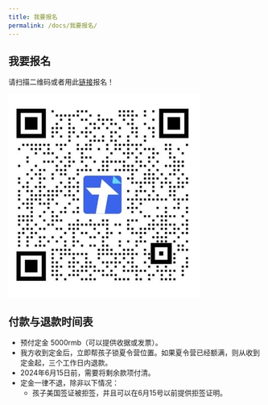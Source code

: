 ```yaml
---
title: 我要报名
permalink: /docs/我要报名/
---
```


## 我要报名
请扫描二维码或者用此[链接](https://docs.qq.com/form/page/DSG5Oc3lKYWpTamtL)报名！

![报名二维码](/img/报名表二维码.jpg)

## 付款与退款时间表

* 预付定金 5000rmb（可以提供收据或发票）。
* 我方收到定金后，立即帮孩子锁夏令营位置。如果夏令营已经额满，则从收到定金起，三个工作日内退款。
* 2024年6月15日前，需要将剩余款项付清。
* 定金一律不退，除非以下情况：
  * 孩子美国签证被拒签，并且可以在6月15号以前提供拒签证明。
